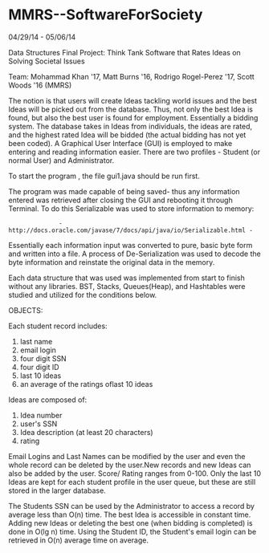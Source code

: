 MMRS--SoftwareForSociety
========================

04/29/14 - 05/06/14

Data Structures Final Project: Think Tank Software that Rates Ideas on Solving Societal Issues

Team: Mohammad Khan '17, Matt Burns '16, Rodrigo Rogel-Perez '17, Scott Woods '16 (MMRS)

The notion is that users will create Ideas tackling world issues and the best Ideas will be picked out from the database. Thus, not only the best Idea is found, but also the best user is found for employment. Essentially a bidding system. The database takes in Ideas from individuals, the ideas are rated, and the highest rated Idea will be bidded (the actual bidding has not yet been coded). A Graphical User Interface (GUI) is employed to make entering and reading information easier. There are two profiles - Student (or normal User) and Administrator. 

  To start the program , the file gui1.java should be run first. 

The program was made capable of being saved- thus any information entered was retrieved after closing the GUI and rebooting it through Terminal. To do this Serializable was used to store information to memory:          
            
                  -http://docs.oracle.com/javase/7/docs/api/java/io/Serializable.html - 

Essentially each information input was converted to pure, basic byte form and written into a file. A process of De-Serialization was used to decode the byte information and reinstate the original data in the memory.

Each data structure that was used was implemented from start to finish without any libraries. 
BST, Stacks, Queues(Heap), and Hashtables were studied and utilized for the conditions below. 

OBJECTS: 

Each student record includes:
1) last name
2) email login
3) four digit SSN 
4) four digit ID 
5) last 10 ideas
6) an average of the ratings oflast 10 ideas

Ideas are composed of:
1) Idea number
2) user's SSN
3) Idea description (at least 20 characters)
4) rating

Email Logins and Last Names can be modified by the user and even the whole record can be deleted by the user.New records and new Ideas can also be added by the user. Score/ Rating ranges from 0-100. Only the last 10 Ideas are kept for each student profile in the user queue, but these are still stored in the larger database. 

The Students SSN can be used by the Administrator to access a record by average less than O(n) time.
The best Idea is accessible in constant time. 
Adding new Ideas or deleting the best one (when bidding is completed) is done in O(lg n) time.
Using the Student ID, the Student's email login can be retrieved in O(n) average time on average.







